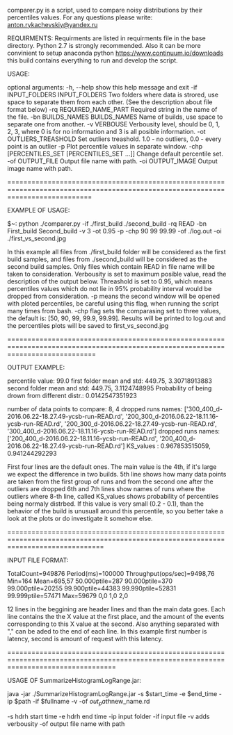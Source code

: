 comparer.py is a script, used to compare noisy distributions by their percentiles values. 
For any questions please write: anton.rykachevskiy@yandex.ru

REQUIRMENTS:
Requirments are listed in requirments file in the base directory. Python 2.7 is strongly recommended. 
Also it can be more convinient to setup anaconda python https://www.continuum.io/downloads this 
build contains everything to run and develop the script. 

USAGE:

optional arguments:
  -h, --help            show this help message and exit
  -if INPUT_FOLDERS INPUT_FOLDERS
                        Two folders where data is strored, use space to
                        separate them from each other. (See the description about file format below)
  -rq REQUIRED_NAME_PART
                        Required string in the name of the file.
  -bn BUILDS_NAMES BUILDS_NAMES
                        Name of builds, use space to separate one from
                        another.
  -v VERBOUSE           Verbousity level, should be 0, 1, 2, 3, where 0 is for
                        no information and 3 is all posible information.
  -ot OUTLIERS_TREASHOLD
                        Set outliers treashold. 1.0 - no outliers, 0.0 - every
                        point is an outlier
  -p                    Plot percentile values in separate window. 
  -chp [PERCENTILES_SET [PERCENTILES_SET ...]]
                        Change default percentile set.
  -of OUTPUT_FILE       Output file name with path.
  -oi OUTPUT_IMAGE      Output image name with path.

=================================================================================================================================

EXAMPLE OF USAGE:

$~: python ./comparer.py -if ./first_build ./second_build -rq READ -bn First_build Second_build -v 3 -ot 0.95 -p -chp 90 99 99.99 -of ./log.out -oi ./first_vs_second.jpg

In this example all files from ./first_build folder will be considered as the first build samples, and files from ./second_build will be considered as the second build samples. Only files which contain READ in file name will be taken to consideration. Verbousity is set to maximum posible value, read the description of the output below. Threashold is set to 0.95, which means percentiles values which do not lie in 95% probability interval would be dropped from consideration. -p means the second window will be opened with ploted percentiles, be careful using this flag, when running the script many times from bash. -chp flag sets the comparasing set to three values, the default is: [50, 90, 99, 99.9, 99.99]. Results will be printed to log.out and the percentiles plots will be saved to first_vs_second.jpg

==================================================================================================================================

OUTPUT EXAMPLE:

percentile value: 99.0
first folder mean and std: 449.75, 3.30718913883
second folder mean and std: 449.75, 3.1124748995
Probability of being drown from different distr.: 0.0142547351923

number of data points to compare: 8, 4
dropped runs names: ['300_400_d-2016.06.22-18.27.49-ycsb-run-READ.rd', '200_300_d-2016.06.22-18.11.16-ycsb-run-READ.rd', '200_300_d-2016.06.22-18.27.49-ycsb-run-READ.rd', '300_400_d-2016.06.22-18.11.16-ycsb-run-READ.rd']
dropped runs names: ['200_400_d-2016.06.22-18.11.16-ycsb-run-READ.rd', '200_400_d-2016.06.22-18.27.49-ycsb-run-READ.rd']
KS_values : 0.967853515059, 0.941244292293

First four lines are the default ones. The main value is the 4th, if it's large we expect the difference in two builds. 
5th line shows how many data points are taken from the first group of runs and from the second one after the outliers are dropped
6th and 7th lines show names of runs where the outliers where
8-th line, called KS_values shows probability of percentiles being normaly distrbed. If this value is very small (0.2 - 0.1), than the behavior
of the build is unusuall around this percentile, so you better take a look at the plots or do investigate it somehow else.

====================================================================================================================================

INPUT FILE FORMAT:

TotalCount=949876
Period(ms)=100000
Throughput(ops/sec)=9498,76
Min=164
Mean=695,57
50.000ptile=287
90.000ptile=370
99.000ptile=20255
99.900ptile=44383
99.990ptile=52831
99.999ptile=57471
Max=59679
0,0
1,0
2,0

12 lines in the beggining are header lines and than the main data goes. Each line contains the the X value at the first place, and the amount 
of the events corresponding to this X value at the second. Also anything separated with "," can be aded to the end of each line. 
In this example first number is latency, second is amount of request with this latency.

=======================================================================================================================================

USAGE OF SummarizeHistogramLogRange.jar:

java -jar ./SummarizeHistogramLogRange.jar -s $start_time -e $end_time -ip $path -if $fullname -v -of $out_path$new_name.rd

-s hdrh start time
-e hdrh end time
-ip input folder
-if input file
-v adds verbousity
-of output file name with path

